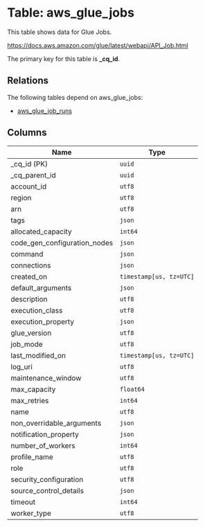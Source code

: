 # Table: aws_glue_jobs

This table shows data for Glue Jobs.

https://docs.aws.amazon.com/glue/latest/webapi/API_Job.html

The primary key for this table is **_cq_id**.

## Relations

The following tables depend on aws_glue_jobs:
  - [aws_glue_job_runs](aws_glue_job_runs.md)

## Columns

| Name          | Type          |
| ------------- | ------------- |
|_cq_id (PK)|`uuid`|
|_cq_parent_id|`uuid`|
|account_id|`utf8`|
|region|`utf8`|
|arn|`utf8`|
|tags|`json`|
|allocated_capacity|`int64`|
|code_gen_configuration_nodes|`json`|
|command|`json`|
|connections|`json`|
|created_on|`timestamp[us, tz=UTC]`|
|default_arguments|`json`|
|description|`utf8`|
|execution_class|`utf8`|
|execution_property|`json`|
|glue_version|`utf8`|
|job_mode|`utf8`|
|last_modified_on|`timestamp[us, tz=UTC]`|
|log_uri|`utf8`|
|maintenance_window|`utf8`|
|max_capacity|`float64`|
|max_retries|`int64`|
|name|`utf8`|
|non_overridable_arguments|`json`|
|notification_property|`json`|
|number_of_workers|`int64`|
|profile_name|`utf8`|
|role|`utf8`|
|security_configuration|`utf8`|
|source_control_details|`json`|
|timeout|`int64`|
|worker_type|`utf8`|